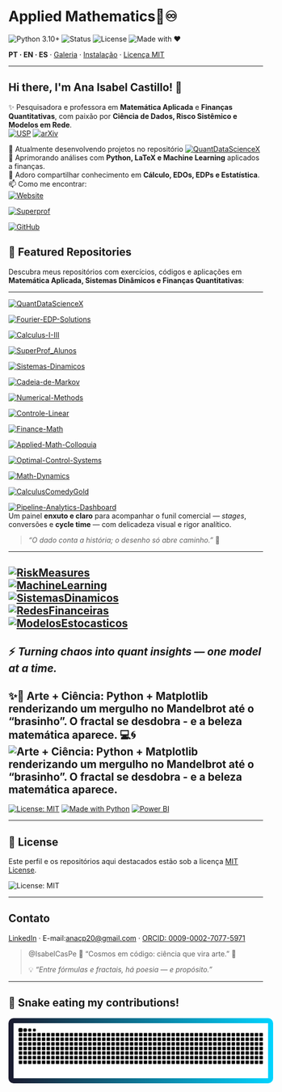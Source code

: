 <!-- HERO -->
# Applied Mathematics💎♾️

![Python 3.10+](https://img.shields.io/badge/Python-3.10%2B-blue)
![Status](https://img.shields.io/badge/Status-Active-brightgreen)
![License](https://img.shields.io/badge/License-MIT-gold)
![Made with ❤](https://img.shields.io/badge/Made%20with-❤-ff69b4)

**PT · EN · ES** · [Galeria](#galeria--gifs) · [Instalação](#instalação--installation--instalación) · [Licença MIT](#licença--license--licencia)

---
## Hi there, I'm Ana Isabel Castillo! 👋  

✨ Pesquisadora e professora em **Matemática Aplicada** e **Finanças Quantitativas**, com paixão por **Ciência de Dados, Risco Sistêmico e Modelos em Rede**.  
[![USP](https://img.shields.io/badge/USP-Dissertação-0A3D91?logo=academia&logoColor=white)](https://teses.usp.br/teses/disponiveis/3/3151/tde-20102010-122044/en.php)
[![arXiv](https://img.shields.io/badge/arXiv-2504.01969-B31B1B?logo=arxiv&logoColor=white)](https://arxiv.org/abs/2504.01969)


🔭 Atualmente desenvolvendo projetos no repositório [![QuantDataScienceX](https://img.shields.io/badge/🌐📊_QuantDataScienceX-Ciência_de_Dados_&_Finanças-1E90FF)](https://github.com/IsabelCasPe/QuantDataScienceX)   
🌱 Aprimorando análises com **Python, LaTeX e Machine Learning** aplicados a finanças.  
💬 Adoro compartilhar conhecimento em **Cálculo, EDOs, EDPs e Estatística**.  
📫 Como me encontrar:  
[![Website](https://img.shields.io/badge/🌍_Site_Pessoal-isabelcaspe.github.io-1E90FF?logo=githubpages&logoColor=white)](https://isabelcaspe.github.io/)

[![Superprof](https://img.shields.io/badge/📚_Superprof-Aulas_de_Matemática_Aplicada-FF69B4?logo=googleclassroom&logoColor=white)](https://www.superprof.com.br/doutoranda-matematica-aplicada-ime-usp-mestre-ciencias-pela-pme-escola-politecnica-usp-ofereco-reforco-calculo.html)

[![GitHub](https://img.shields.io/badge/🐱_GitHub-IsabelCasPe-0047AB?logo=github&logoColor=white)](https://github.com/IsabelCasPe)


## 🔢 Featured Repositories

Descubra meus repositórios com exercícios, códigos e aplicações em **Matemática Aplicada, Sistemas Dinâmicos e Finanças Quantitativas**:  

---

[![QuantDataScienceX](https://img.shields.io/badge/🌐📊_QuantDataScienceX-Ciência_de_Dados_&_Finanças-1E90FF)](https://github.com/IsabelCasPe/QuantDataScienceX)  

[![Fourier-EDP-Solutions](https://img.shields.io/badge/📚_Fourier_EDP_Solutions-Equações_Diferenciais_&_Fourier-4169E1)](https://github.com/IsabelCasPe/Fourier-EDP-Solutions)  

[![Calculus-I-III](https://img.shields.io/badge/📘_Calculus_I–III-Cálculo_Aplicado_às_Finanças-0A3D91)](https://github.com/IsabelCasPe/Calculus-I-III)  

[![SuperProf_Alunos](https://img.shields.io/badge/📖_SuperProf_Alunos-Materiais_Didáticos_e_Tutoriais-2E8B57)](https://github.com/IsabelCasPe/SuperProf_Alunos)  

[![Sistemas-Dinamicos](https://img.shields.io/badge/💻_Sistemas_Dinâmicos-Caos_&_Fractais-008080)](https://github.com/IsabelCasPe/Sistemas-Dinamicos)  

[![Cadeia-de-Markov](https://img.shields.io/badge/📝_Cadeia_de_Markov-Processos_Estocásticos-6A5ACD)](https://github.com/IsabelCasPe/Cadeia-de-Markov)  

[![Numerical-Methods](https://img.shields.io/badge/🧮_Numerical_Methods-Métodos_Numéricos-4682B4)](https://github.com/IsabelCasPe/Numerical-Methods)  

[![Controle-Linear](https://img.shields.io/badge/⚙️_Controle_Linear-Sistemas_Lineares_&_Estabilidade-708090)](https://github.com/IsabelCasPe/Controle-Linear)  

[![Finance-Math](https://img.shields.io/badge/📊_Finance_Math-Matemática_Financeira-1E3A8A)](https://github.com/IsabelCasPe/Finance-Math)  

[![Applied-Math-Colloquia](https://img.shields.io/badge/📚_Applied_Math_Colloquia-Matemática_Avançada-2F4F4F)](https://github.com/IsabelCasPe/Applied-Math-Colloquia)  

[![Optimal-Control-Systems](https://img.shields.io/badge/📚_Optimal_Control_Systems-Controle_Ótimo-191970)](https://github.com/IsabelCasPe/Optimal-Control-Systems)  

[![Math-Dynamics](https://img.shields.io/badge/🎥_Math_Dynamics-Animações_Matemáticas-00008B)](https://github.com/IsabelCasPe/Math-Dynamics)  

[![CalculusComedyGold](https://img.shields.io/badge/🤣_Calculus_Comedy_Gold-Humor_Matemático-FF69B4)](https://github.com/IsabelCasPe/CalculusComedyGold)  

[![Pipeline-Analytics-Dashboard](https://img.shields.io/badge/⚙️📈_Pipeline_Analytics_Dashboard-Funil_Comercial_e_Visualização-4682B4)](https://github.com/IsabelCasPe/Pipeline-analytics-dashboard)  
Um painel **enxuto e claro** para acompanhar o funil comercial — *stages*, conversões e **cycle time** — com delicadeza visual e rigor analítico.  
> *“O dado conta a história; o desenho só abre caminho.”* 💙
---

[![RiskMeasures](https://img.shields.io/badge/📘_Risk_Measures-Em_Desenvolvimento-yellow)]()  
[![MachineLearning](https://img.shields.io/badge/🤖_Machine_Learning-Em_Desenvolvimento-orange)]()  
[![SistemasDinamicos](https://img.shields.io/badge/💻_Sistemas_Dinâmicos-Em_Desenvolvimento-lightgrey)]()  
[![RedesFinanceiras](https://img.shields.io/badge/🌐_Redes_Financeiras-Em_Desenvolvimento-blue)]()  
[![ModelosEstocasticos](https://img.shields.io/badge/📊_Modelos_Estocásticos-Em_Desenvolvimento-purple)]()
---
⚡ *Turning chaos into quant insights — one model at a time.*
---
✨🌌 Arte + Ciência: Python + Matplotlib renderizando um mergulho no Mandelbrot até o “brasinho”. O fractal se desdobra - e a beleza matemática aparece. 💻🌀
**![Arte + Ciência: Python + Matplotlib renderizando um mergulho no Mandelbrot até o “brasinho”. O fractal se desdobra - e a beleza matemática aparece.](mandelbrot_quantum_dynamic_presentation.gif)** 
---

[![License: MIT](https://img.shields.io/badge/License-MIT-blue.svg)](#license)
[![Made with Python](https://img.shields.io/badge/Made%20with-Python-3776AB.svg)](#technologies-used)
[![Power BI](https://img.shields.io/badge/Power%20BI-Dashboard-yellow.svg)](#dashboard)  

---

## 📜 License

Este perfil e os repositórios aqui destacados estão sob a licença [MIT License](https://opensource.org/licenses/MIT).  

![License: MIT](https://img.shields.io/badge/License-MIT-yellow.svg)

---
## Contato
[LinkedIn](https://www.linkedin.com/in/ana-isabel-castillo-pereda-142b0996/) · E-mail:[anacp20@gmail.com](mailto:anacp20@gmail.com) · [ORCID: 0009-0002-7077-5971](https://orcid.org/0009-0002-7077-5971)

> @IsabelCasPe 💙  “Cosmos em código: ciência que vira arte.” 💎
> 
> 💡 *“Entre fórmulas e fractais, há poesia — e propósito.”*  
---

## 🐍 Snake  eating my contributions!

<img src="https://raw.githubusercontent.com/IsabelCasPe/IsabelCasPe/output/snake.svg" alt="Chiquerrima Snake" style="background: linear-gradient(to right, #1A1A2E, #00D4FF); padding: 10px; border-radius: 10px; max-width: 100%;">


